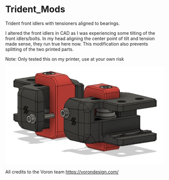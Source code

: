 # Trident_Mods

Trident front idlers with tensioners aligned to bearings.

I altered the front idlers in CAD as I was experiencing some tilting of the front idlers/bolts. In my head aligning the center point of tilt and tension made sense, they run true here now. This modification also prevents splitting of the two printed parts.

Note: Only tested this on my printer, use at your own risk

![](Idlers_Tensioners_Aligned.JPG)

All credits to the Voron team https://vorondesign.com/
